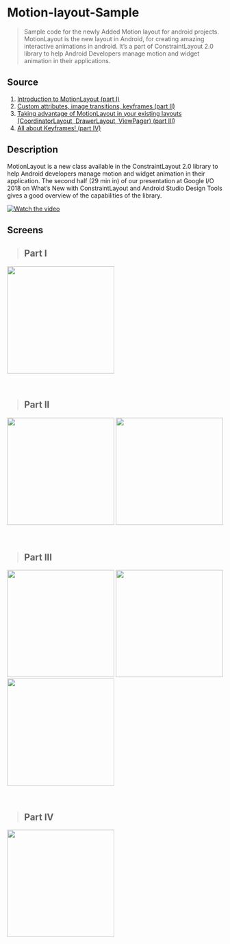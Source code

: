 # Motion-layout-Sample
>Sample code for the newly Added Motion layout for android projects.  MotionLayout is the new layout in Android, for creating amazing interactive animations in android. It’s a part of ConstraintLayout 2.0 library to help Android Developers manage motion and widget animation in their applications.

## Source
1. <a href="https://medium.com/google-developers/introduction-to-motionlayout-part-i-29208674b10d">Introduction to MotionLayout (part I)</a>
2. <a href="https://medium.com/google-developers/introduction-to-motionlayout-part-ii-a31acc084f59">Custom attributes, image transitions, keyframes (part II)</a>
3. <a href="https://medium.com/google-developers/introduction-to-motionlayout-part-iii-47cd64d51a5">Taking advantage of MotionLayout in your existing layouts (CoordinatorLayout, DrawerLayout, ViewPager) (part III)</a>
4. <a href="https://medium.com/google-developers/defining-motion-paths-in-motionlayout-6095b874d37">All about Keyframes! (part IV)</a>

## Description
MotionLayout is a new class available in the ConstraintLayout 2.0 library to help Android developers manage motion and widget animation in their application.
The second half (29 min in) of our presentation at Google I/O 2018 on What’s New with ConstraintLayout and Android Studio Design Tools gives a good overview of the capabilities of the library.

[![Watch the video](http://i3.ytimg.com/vi/ytZteMo4ETk/hqdefault.jpg)](https://youtu.be/ytZteMo4ETk)

## Screens
> ## Part I

<a href="https://imgur.com/qtZliEw.gif"><img src="https://imgur.com/qtZliEw.gif" width="250"></a>

<br>

> ## Part II

<a href="https://imgur.com/fPv0moP.gif"><img src="https://imgur.com/fPv0moP.gif" width="250"></a>
<a href="https://imgur.com/ik4cfTR.gif"><img src="https://imgur.com/ik4cfTR.gif" width="250"></a>

<br>

> ## Part III

<a href="https://imgur.com/r6AnAFN.gif"><img src="https://imgur.com/r6AnAFN.gif" width="250"></a>
<a href="https://imgur.com/9rg0VuW.gif"><img src="https://imgur.com/9rg0VuW.gif" width="250"></a>
<a href="https://imgur.com/BMi4aLo.gif"><img src="https://imgur.com/BMi4aLo.gif" width="250"></a>

<br>

> ## Part IV

<a href="https://imgur.com/AR2AKcU.gif"><img src="https://imgur.com/AR2AKcU.gif" width="250"></a>
